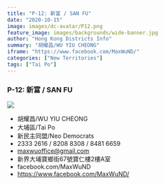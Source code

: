 ```yaml
---
title: "P-12: 新富 / SAN FU"
date: "2020-10-15"
image: images/dc-avatar/P12.png
feature_image: images/backgrounds/wide-banner.jpg
author: "Hong Kong Districts Info"
summary: "胡耀昌/WU YIU CHEONG"
iframe: "https://www.facebook.com/MaxWuND/"
categories: ["New Territories"]
tags: ["Tai Po"]
---
```


### P-12: 新富 / SAN FU  
![](/images/dc-avatar/P12.png)  

 - 胡耀昌/WU YIU CHEONG  
 - 大埔區/Tai Po  
 - 新民主同盟/Neo Democrats  
 - 2333 2616 / 8208 8308 / 8481 6659  
 - maxwuoffice@gmail.com  
 - 新界大埔寶鄉街67號寶仁樓2樓A室  
 - facebook.com/MaxWuND  
 - https://www.facebook.com/MaxWuND/
